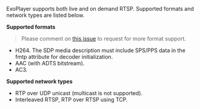 ExoPlayer supports both live and on demand RTSP. Supported formats and network
types are listed below.

**Supported formats**
> Please comment on
[this issue](https://github.com/google/ExoPlayer/issues/9210) to request for
more format support.

* H264. The SDP media description must include SPS/PPS data in the fmtp
  attribute for decoder initialization.
* AAC (with ADTS bitstream).
* AC3.

**Supported network types**
* RTP over UDP unicast (multicast is not supported).
* Interleaved RTSP, RTP over RTSP using TCP.
